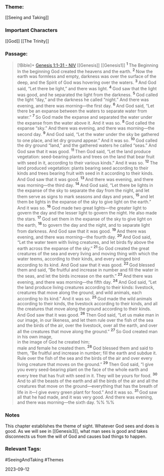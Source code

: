 ### Theme: 
[[Seeing and Taking]]

### Important Characters
[[God]]
[[The Trinity]]

### Passage:
> [!Bible]+ [Genesis 1:1-31 - NIV](https://bolls.life/NIV/1/1/) [[Genesis]] [[Genesis1]]
>  <sup> **1** </sup>The Beginning<br/>In the beginning God created the heavens and the earth. <sup> **2** </sup>Now the earth was formless and empty, darkness was over the surface of the deep, and the Spirit of God was hovering over the waters. <sup> **3** </sup>And God said, “Let there be light,” and there was light. <sup> **4** </sup>God saw that the light was good, and he separated the light from the darkness. <sup> **5** </sup>God called the light “day,” and the darkness he called “night.” And there was evening, and there was morning—the first day. <sup> **6** </sup>And God said, “Let there be an expanse between the waters to separate water from water.” <sup> **7** </sup>So God made the expanse and separated the water under the expanse from the water above it. And it was so. <sup> **8** </sup>God called the expanse “sky.” And there was evening, and there was morning—the second day. <sup> **9** </sup>And God said, “Let the water under the sky be gathered to one place, and let dry ground appear.” And it was so. <sup> **10** </sup>God called the dry ground “land,” and the gathered waters he called “seas.” And God saw that it was good. <sup> **11** </sup>Then God said, “Let the land produce vegetation: seed-bearing plants and trees on the land that bear fruit with seed in it, according to their various kinds.” And it was so. <sup> **12** </sup>The land produced vegetation: plants bearing seed according to their kinds and trees bearing fruit with seed in it according to their kinds. And God saw that it was good. <sup> **13** </sup>And there was evening, and there was morning—the third day. <sup> **14** </sup>And God said, “Let there be lights in the expanse of the sky to separate the day from the night, and let them serve as signs to mark seasons and days and years, <sup> **15** </sup>and let them be lights in the expanse of the sky to give light on the earth.” And it was so. <sup> **16** </sup>God made two great lights—the greater light to govern the day and the lesser light to govern the night. He also made the stars. <sup> **17** </sup>God set them in the expanse of the sky to give light on the earth, <sup> **18** </sup>to govern the day and the night, and to separate light from darkness. And God saw that it was good. <sup> **19** </sup>And there was evening, and there was morning—the fourth day. <sup> **20** </sup>And God said, “Let the water teem with living creatures, and let birds fly above the earth across the expanse of the sky.” <sup> **21** </sup>So God created the great creatures of the sea and every living and moving thing with which the water teems, according to their kinds, and every winged bird according to its kind. And God saw that it was good. <sup> **22** </sup>God blessed them and said, “Be fruitful and increase in number and fill the water in the seas, and let the birds increase on the earth.” <sup> **23** </sup>And there was evening, and there was morning—the fifth day. <sup> **24** </sup>And God said, “Let the land produce living creatures according to their kinds: livestock, creatures that move along the ground, and wild animals, each according to its kind.” And it was so. <sup> **25** </sup>God made the wild animals according to their kinds, the livestock according to their kinds, and all the creatures that move along the ground according to their kinds. And God saw that it was good. <sup> **26** </sup>Then God said, “Let us make man in our image, in our likeness, and let them rule over the fish of the sea and the birds of the air, over the livestock, over all the earth, and over all the creatures that move along the ground.” <sup> **27** </sup>So God created man in his own image,<br/>in the image of God he created him;<br/>male and female he created them. <sup> **28** </sup>God blessed them and said to them, “Be fruitful and increase in number; fill the earth and subdue it. Rule over the fish of the sea and the birds of the air and over every living creature that moves on the ground.” <sup> **29** </sup>Then God said, “I give you every seed-bearing plant on the face of the whole earth and every tree that has fruit with seed in it. They will be yours for food. <sup> **30** </sup>And to all the beasts of the earth and all the birds of the air and all the creatures that move on the ground—everything that has the breath of life in it—I give every green plant for food.” And it was so. <sup> **31** </sup>God saw all that he had made, and it was very good. And there was evening, and there was morning—the sixth day.
 %% %%

### Notes
This chapter establishes the theme of sight. Whatever God sees and does is good. As we will see in [[Genesis3]], what man sees is good and takes disconnects us from the will of God and causes bad things to happen.

### Relevant Tags:
#SeeingAndTaking #Themes 

2023-09-12